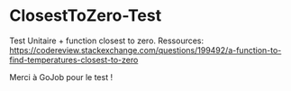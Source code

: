 # ClosestToZero-Test
Test Unitaire + function closest to zero.
Ressources: https://codereview.stackexchange.com/questions/199492/a-function-to-find-temperatures-closest-to-zero

Merci à GoJob pour le test !
